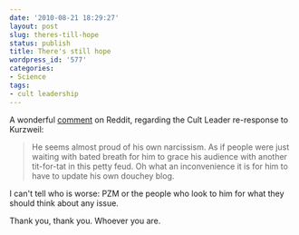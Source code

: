 ```yaml
---
date: '2010-08-21 18:29:27'
layout: post
slug: theres-till-hope
status: publish
title: There's still hope
wordpress_id: '577'
categories:
- Science
tags:
- cult leadership
---
```


A wonderful [comment](http://www.reddit.com/r/science/comments/d3uq5/pz_myers_kurzweil_still_doesnt_understand_the/c0xd6qd) on Reddit, regarding the Cult Leader re-response to Kurzweil:





> He seems almost proud of his own narcissism. As if people were just waiting with bated breath for him to grace his audience with another tit-for-tat in this petty feud. Oh what an inconvenience it is for him to have to update his own douchey blog.

I can't tell who is worse: PZM or the people who look to him for what they should think about any issue.



Thank you, thank you. Whoever you are.


